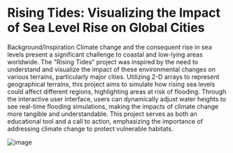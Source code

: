 # Rising Tides: Visualizing the Impact of Sea Level Rise on Global Cities

Background/Inspiration
Climate change and the consequent rise in sea levels present a significant challenge to coastal and low-lying areas worldwide. The "Rising Tides" project was inspired by the need to understand and visualize the impact of these environmental changes on various terrains, particularly major cities. Utilizing 2-D arrays to represent geographical terrains, this project aims to simulate how rising sea levels could affect different regions, highlighting areas at risk of flooding. Through the interactive user interface, users can dynamically adjust water heights to see real-time flooding simulations, making the impacts of climate change more tangible and understandable. This project serves as both an educational tool and a call to action, emphasizing the importance of addressing climate change to protect vulnerable habitats.

![image](https://github.com/ansh5rana/Projects/assets/62038994/c742719a-1d64-4d15-a665-9a576ce28896)
